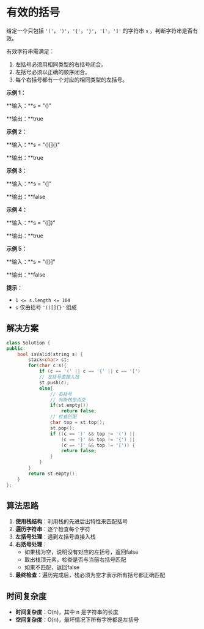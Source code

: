 # 有效的括号

给定一个只包括 `'('`，`')'`，`'{'`，`'}'`，`'['`，`']'` 的字符串 `s` ，判断字符串是否有效。

有效字符串需满足：

1. 左括号必须用相同类型的右括号闭合。
2. 左括号必须以正确的顺序闭合。
3. 每个右括号都有一个对应的相同类型的左括号。

 

**示例 1：**

**输入：**s = "()"

**输出：**true

**示例 2：**

**输入：**s = "()[]{}"

**输出：**true

**示例 3：**

**输入：**s = "(]"

**输出：**false

**示例 4：**

**输入：**s = "([])"

**输出：**true

**示例 5：**

**输入：**s = "([)]"

**输出：**false

 

**提示：**

- `1 <= s.length <= 104`
- `s` 仅由括号 `'()[]{}'` 组成

## 解决方案

```cpp
class Solution {
public:
    bool isValid(string s) {
        stack<char> st;
        for(char c:s){
            if (c == '(' || c == '{' || c == '[') 
            // 左括号直接入栈
            st.push(c);
            else{
                // 右括号
                // 判断栈是否空
                if(st.empty())
                    return false;
                // 检查匹配
                char top = st.top();
                st.pop();
                if ((c == ')' && top != '(') ||
                    (c == '}' && top != '{') ||
                    (c == ']' && top != '[')) {
                    return false;
                }
            }
        }
        return st.empty();
    }
};
```

## 算法思路

1. **使用栈结构**：利用栈的先进后出特性来匹配括号
2. **遍历字符串**：逐个检查每个字符
3. **左括号处理**：遇到左括号直接入栈
4. **右括号处理**：
   - 如果栈为空，说明没有对应的左括号，返回false
   - 取出栈顶元素，检查是否与当前右括号匹配
   - 如果不匹配，返回false
5. **最终检查**：遍历完成后，栈必须为空才表示所有括号都正确匹配

## 时间复杂度
- **时间复杂度**：O(n)，其中 n 是字符串的长度
- **空间复杂度**：O(n)，最坏情况下所有字符都是左括号
